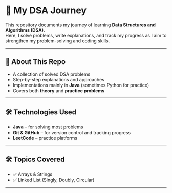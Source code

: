 # 🚀 My DSA Journey

This repository documents my journey of learning **Data Structures and Algorithms (DSA)**.  
Here, I solve problems, write explanations, and track my progress as I aim to strengthen my problem-solving and coding skills.  

---

## 📌 About This Repo
- A collection of solved DSA problems
- Step-by-step explanations and approaches
- Implementations mainly in **Java** (sometimes Python for practice)
- Covers both **theory** and **practice problems**

---

## 🛠️ Technologies Used
- **Java** – for solving most problems  
- **Git & GitHub** – for version control and tracking progress  
- **LeetCode** – practice platforms  

---

## 🛠️ Topics Covered
- ✅ Arrays & Strings  
- ✅ Linked List (Singly, Doubly, Circular)

---
